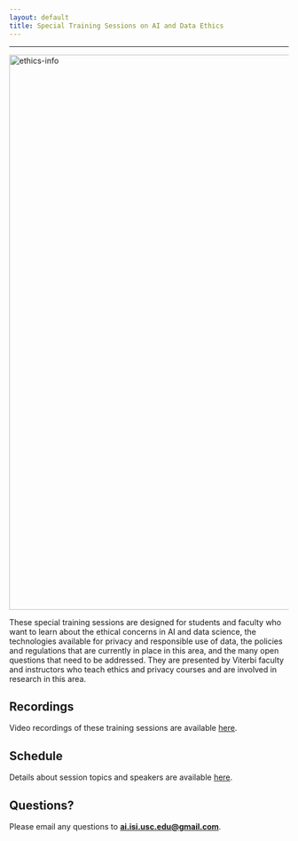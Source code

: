 ```yaml
---
layout: default
title: Special Training Sessions on AI and Data Ethics
---
```

---


<img src="images/AI-Data-Ethics.jpg" alt="ethics-info" width="1000" />


These special training sessions are designed for students and faculty who want to learn about the ethical concerns in AI and data science, the technologies available for privacy and responsible use of data, the policies and regulations that are currently in place in this area, and the many open questions that need to be addressed.  They are presented by Viterbi faculty and instructors who teach ethics and privacy courses and are involved in research in this area.  

## Recordings

Video recordings of these training sessions are available [here](https://isi-usc-edu.github.io/AI-and-data-ethics/schedule).


## Schedule

Details about session topics and speakers are available [here](https://isi-usc-edu.github.io/AI-and-data-ethics/schedule).


## Questions?

Please email any questions to **ai.isi.usc.edu@gmail.com**.


